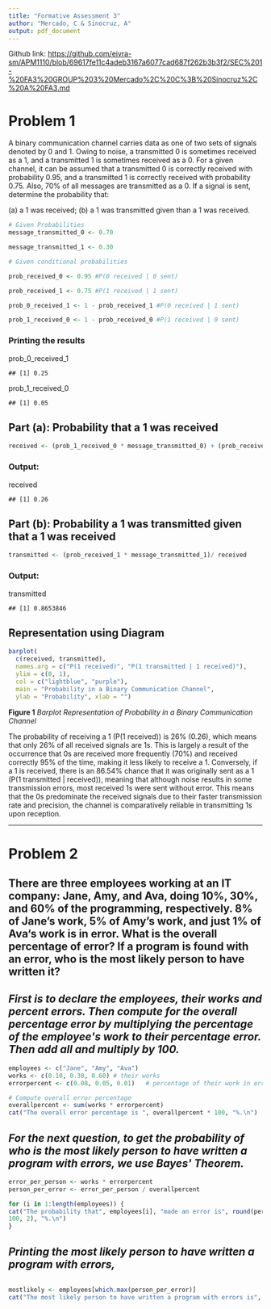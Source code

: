 ```yaml
---
title: "Formative Assessment 3"
author: "Mercado, C & Sinocruz, A"
output: pdf_document
---
```


Github link: https://github.com/eivra-sm/APM1110/blob/69617fe11c4adeb3167a6077cad687f262b3b3f2/SEC%201-%20FA3%20GROUP%203%20Mercado%2C%20C%3B%20Sinocruz%2C%20A%20FA3.md

# Problem 1

A binary communication channel carries data as one of two sets of signals denoted by 0 and 1. Owing to noise, a transmitted 0 is sometimes received as a 1, and a transmitted 1 is sometimes received as a 0. For a given channel, it can be assumed that a transmitted 0 is correctly received with probability 0.95, and a transmitted 1 is correctly received with probability 0.75. Also, 70% of all messages are transmitted as a 0. If a signal is sent, determine the probability that:

(a) a 1 was received;
(b) a 1 was transmitted given than a 1 was received.

```r
# Given Probabilities
message_transmitted_0 <- 0.70

message_transmitted_1 <- 0.30

```

```r
# Given conditional probabilities

prob_received_0 <- 0.95 #P(0 received | 0 sent)

prob_received_1 <- 0.75 #P(1 received | 1 sent)

prob_0_received_1 <- 1 - prob_received_1 #P(0 received | 1 sent)

prob_1_received_0 <- 1 - prob_received_0 #P(1 received | 0 sent)
```

### Printing the results

prob_0_received_1

```         
## [1] 0.25
```

prob_1_received_0

```         
## [1] 0.05
```

## Part (a): Probability that a 1 was received

```r
received <- (prob_1_received_0 * message_transmitted_0) + (prob_received_1 * message_transmitted_1)
```

### Output:

received

```         
## [1] 0.26
```

## Part (b): Probability a 1 was transmitted given that a 1 was received

```r
transmitted <- (prob_received_1 * message_transmitted_1)/ received
```

### Output:

transmitted

```         
## [1] 0.8653846
```

## Representation using Diagram

```r
barplot(
  c(received, transmitted), 
  names.arg = c("P(1 received)", "P(1 transmitted | 1 received)"),
  ylim = c(0, 1), 
  col = c("lightblue", "purple"),
  main = "Probability in a Binary Communication Channel",
  ylab = "Probability", xlab = "")
```

**Figure 1** *Barplot Representation of Probability in a Binary Communication Channel*

The probability of receiving a 1 (P(1 received)) is 26% (0.26), which means that only 26% of all received signals are 1s. This is largely a result of the occurrence that 0s are received more frequently (70%) and received correctly 95% of the time, making it less likely to receive a 1. Conversely, if a 1 is received, there is an 86.54% chance that it was originally sent as a 1 (P(1 transmitted \| received)), meaning that although noise results in some transmission errors, most received 1s were sent without error. This means that the 0s predominate the received signals due to their faster transmission rate and precision, the channel is comparatively reliable in transmitting 1s upon reception.

----------------------------------------------------------------------------------------------------------------------------

#  Problem 2

## There are three employees working at an IT company: Jane, Amy, and Ava, doing 10%, 30%, and 60% of the programming, respectively. 8% of Jane’s work, 5% of Amy’s work, and just 1% of Ava‘s work is in error. What is the overall percentage of error? If a program is found with an error, who is the most likely person to have written it?

## *First is to declare the employees, their works and percent errors. Then compute for the overall percentage error by multiplying the percentage of the employee's work to their percentage error. Then add all and multiply by 100.*

```r
employees <- c("Jane", "Amy", "Ava")
works <- c(0.10, 0.30, 0.60) # their works
errorpercent <- c(0.08, 0.05, 0.01)   # percentage of their work in error

# Compute overall error percentage
overallpercent <- sum(works * errorpercent)
cat("The overall error percentage is ", overallpercent * 100, "%.\n")

```

## *For the next question, to get the probability of who is the most likely person to have written a program with errors, we use Bayes' Theorem.*

```r
error_per_person <- works * errorpercent
person_per_error <- error_per_person / overallpercent

for (i in 1:length(employees)) {
cat("The probability that", employees[i], "made an error is", round(person_per_error[i] * 
100, 2), "%.\n")
}
```

## *Printing the most likely person to have written a program with errors,*

```r

mostlikely <- employees[which.max(person_per_error)]
cat("The most likely person to have written a program with errors is", mostlikely, ".\n")

```
